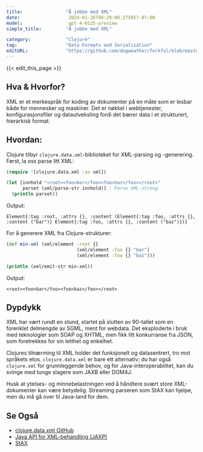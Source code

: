 ```yaml
---
title:                "Å jobbe med XML"
date:                  2024-01-26T04:29:08.275957-07:00
model:                 gpt-4-0125-preview
simple_title:         "Å jobbe med XML"

category:             "Clojure"
tag:                  "Data Formats and Serialization"
editURL:              "https://github.com/dogweather/forkful/blob/master/content/no/clojure/working-with-xml.md"
---
```


{{< edit_this_page >}}

## Hva & Hvorfor?
XML er et merkespråk for koding av dokumenter på en måte som er lesbar både for mennesker og maskiner. Det er nøkkel i webtjenester, konfigurasjonsfiler og datautveksling fordi det bærer data i et strukturert, hierarkisk format.

## Hvordan:
Clojure tilbyr `clojure.data.xml`-biblioteket for XML-parsing og -generering. Først, la oss parse litt XML:

```clojure
(require '[clojure.data.xml :as xml])

(let [innhold "<root><foo>bar</foo><foo>baz</foo></root>"
      parset (xml/parse-str innhold)] ; Parse XML-streng
  (println parset))
```
Output:
```
Element{:tag :root, :attrs {}, :content (Element{:tag :foo, :attrs {}, :content ("bar")} Element{:tag :foo, :attrs {}, :content ("baz")})}
```

For å generere XML fra Clojure-strukturer:

```clojure
(def min-xml (xml/element :root {}
                          (xml/element :foo {} "bar")
                          (xml/element :foo {} "baz")))

(println (xml/emit-str min-xml))
```
Output:
```
<root><foo>bar</foo><foo>baz</foo></root>
```

## Dypdykk
XML har vært rundt en stund, startet på slutten av 90-tallet som en forenklet delmengde av SGML, ment for webdata. Det eksploderte i bruk med teknologier som SOAP og XHTML, men fikk litt konkurranse fra JSON, som foretrekkes for sin letthet og enkelhet.

Clojures tilnærming til XML holder det funksjonelt og datasentrert, tro mot språkets etos. `clojure.data.xml` er bare ett alternativ; du har også `clojure.xml` for grunnleggende behov, og for Java-interoperabilitet, kan du svinge med tunge slagere som JAXB eller DOM4J.

Husk at ytelses- og minnebelastningen ved å håndtere svært store XML-dokumenter kan være betydelig. Streaming parseren som StAX kan hjelpe, men du må gå over til Java-land for dem.

## Se Også
- [clojure.data.xml GitHub](https://github.com/clojure/data.xml)
- [Java API for XML-behandling (JAXP)](https://docs.oracle.com/javase/tutorial/jaxp/index.html)
- [StAX](https://docs.oracle.com/javase/tutorial/jaxp/stax/index.html)
